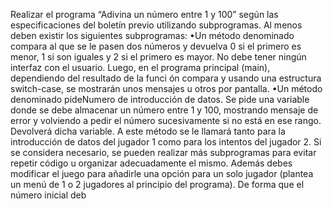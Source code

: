 Realizar el programa “Adivina un número entre 1 y 100” según las
especificaciones del boletín previo utilizando subprogramas. Al menos deben existir
los siguientes subprogramas:
•Un método denominado compara al que se le pasen dos números y devuelva
0 si el primero es menor, 1 si son iguales y 2 si el primero es mayor. No
debe tener ningún interfaz con el usuario. Luego, en el programa principal
(main), dependiendo del resultado de la funci ón compara y usando una
estructura switch-case, se mostrarán unos mensajes u otros por pantalla.
•Un método denominado pideNumero de introducción de datos. Se pide una
variable donde se debe almacenar un número entre 1 y 100, mostrando
mensaje de error y volviendo a pedir el número sucesivamente si no está en
ese rango. Devolverá dicha variable. A este método se le llamará tanto para
la introducción de datos del jugador 1 como para los intentos del jugador 2.
Si se considera necesario, se pueden realizar más subprogramas para evitar repetir
código u organizar adecuadamente el mismo.
Además debes modificar el juego para añadirle una opción para un solo jugador
(plantea un menú de 1 o 2 jugadores al principio del programa). De forma que el
número inicial deb